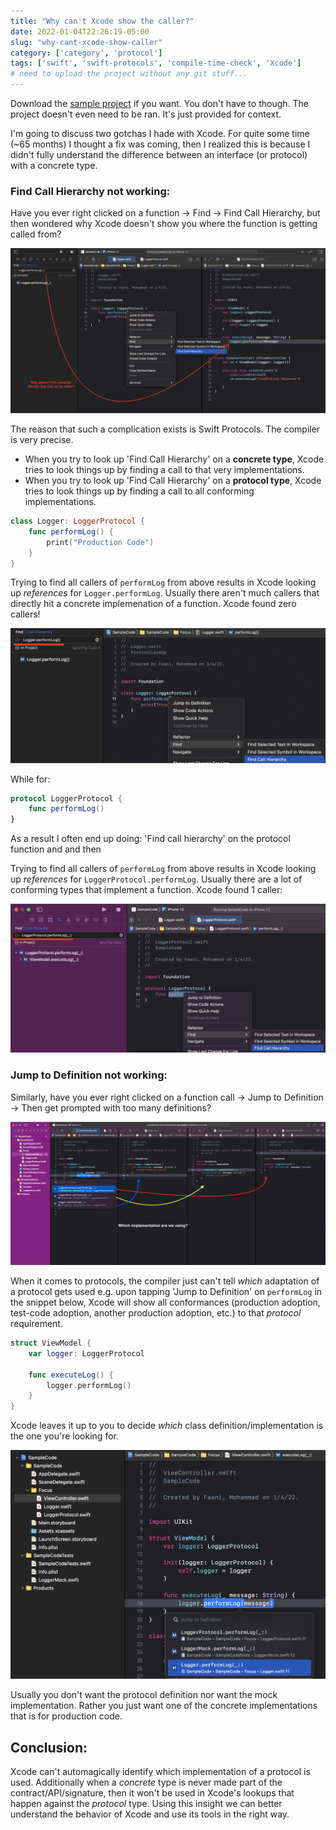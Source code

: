 ```yaml
---
title: "Why can't Xcode show the caller?"
date: 2022-01-04T22:26:19-05:00
slug: "why-cant-xcode-show-caller"
category: ['category', 'protocol']
tags: ['swift', 'swift-protocols', 'compile-time-check', 'Xcode']
# need to upload the project without any git stuff...
---
```


Download the [sample project](https://github.com/prohoney/xcode-cant-show-caller-sample) if you want. You don't have to though.
The project doesn't even need to be ran. It's just provided for context. 

I'm going to discuss two gotchas I hade with Xcode. For quite some time (~65 months) I thought a fix was coming, then I realized this is because I didn't fully understand the difference between an interface (or protocol) with a concrete type. 

### Find Call Hierarchy not working:

Have you ever right clicked on a function -> Find -> Find Call Hierarchy, but then wondered why Xcode doesn't show you where the function is getting called from? 

![Find Call Hierarchy](images/find-call-hierarchy-confusion.png)

The reason that such a complication exists is Swift Protocols. The compiler is very precise. 

- When you try to look up 'Find Call Hierarchy' on a **concrete type**, Xcode tries to look things up by finding a call to that very implementations. 
- When you try to look up 'Find Call Hierarchy' on a **protocol type**, Xcode tries to look things up by finding a call to all conforming implementations. 


```swift
class Logger: LoggerProtocol {
    func performLog() {
        print("Production Code")
    }
}
```

Trying to find all callers of `performLog` from above results in Xcode looking up _references_ for `Logger.performLog`. Usually there aren't much callers that directly hit a concrete implemenation of a function. Xcode found zero callers!

![Jump to Definition](images/find-call-hierarchy-on-class.png)

While for: 

```swift
protocol LoggerProtocol {
    func performLog()
}
```

As a result I often end up doing: 'Find call hierarchy' on the protocol function and and then 

Trying to find all callers of `performLog` from above results in Xcode looking up _references_ for `LoggerProtocol.performLog`. Usually there are a lot of conforming types that implement a function.  Xcode found 1 caller:

![Jump to Definition](images/find-call-hierarchy-on-protocol.png)

### Jump to Definition not working:

Similarly, have you ever right clicked on a function call -> Jump to Definition -> Then get prompted with too many definitions?

![Jump to Definition](images/jump-to-definition-confusion.png)

When it comes to protocols, the compiler just can't tell _which_ adaptation of a protocol gets used e.g. upon tapping 'Jump to Definition' on `performLog` in the snippet below, Xcode will show all conformances (production adoption, test-code adoption, another production adoption, etc.) to that _protocol_ requirement.

```swift
struct ViewModel {
    var logger: LoggerProtocol
    
    func executeLog() {
        logger.performLog()
    }
}
```

Xcode leaves it up to you to decide _which_ class definition/implementation is the one you're looking for. 

![jump-to-defintion](images/jump-to-definition.png)

Usually you don't want the protocol definition nor want the mock implementation. Rather you just want one of the concrete implementations that is for production code.

## Conclusion: 

Xcode can't automagically identify which implementation of a protocol is used. Additionally when a _concrete_ type is never made part of the contract/API/signature, then it won't be used in Xcode's lookups that happen against the _protocol_ type. Using this insight we can better understand the behavior of Xcode and use its tools in the right way. 
